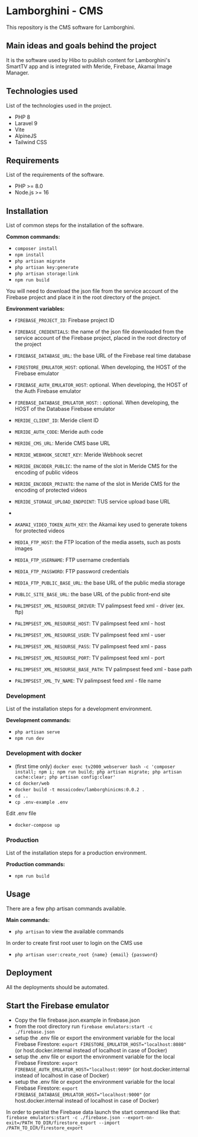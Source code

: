 # Lamborghini - CMS

This repository is the CMS software for Lamborghini.

## Main ideas and goals behind the project

It is the software used by Hibo to publish content for Lamborghini's SmartTV app and is integrated with Meride, Firebase, Akamai Image Manager.

## Technologies used

List of the technologies used in the project.

- PHP 8
- Laravel 9
- Vite
- AlpineJS
- Tailwind CSS

## Requirements

List of the requirements of the software.

- PHP >= 8.0
- Node.js >= 16

## Installation 

List of common steps for the installation of the software.

**Common commands:**

- `composer install`
- `npm install`
- `php artisan migrate`
- `php artisan key:generate`
- `php artisan storage:link`
- `npm run build`

You will need to download the json file from the service account of the Firebase project and place it in the root directory of the project.

**Environment variables:**

- `FIREBASE_PROJECT_ID`: Firebase project ID
- `FIREBASE_CREDENTIALS`: the name of the json file downloaded from the service account of the Firebase project, placed in the root directory of the project
- `FIREBASE_DATABASE_URL`: the base URL of the Firebase real time database

- `FIRESTORE_EMULATOR_HOST`: optional. When developing, the HOST of the Firebase emulator
- `FIREBASE_AUTH_EMULATOR_HOST`: optional. When developing, the HOST of the Auth Firebase emulator
- `FIREBASE_DATABASE_EMULATOR_HOST`: : optional. When developing, the HOST of the Database Firebase emulator

- `MERIDE_CLIENT_ID`: Meride client ID
- `MERIDE_AUTH_CODE`: Meride auth code
- `MERIDE_CMS_URL`: Meride CMS base URL
- `MERIDE_WEBHOOK_SECRET_KEY`: Meride Webhook secret
- `MERIDE_ENCODER_PUBLIC`: the name of the slot in Meride CMS for the encoding of public videos
- `MERIDE_ENCODER_PRIVATE`: the name of the slot in Meride CMS for the encoding of protected videos
- `MERIDE_STORAGE_UPLOAD_ENDPOINT`: TUS service upload base URL
- 
- `AKAMAI_VIDEO_TOKEN_AUTH_KEY`: the Akamai key used to generate tokens for protected videos

- `MEDIA_FTP_HOST`: the FTP location of the media assets, such as posts images
- `MEDIA_FTP_USERNAME`: FTP username credentials
- `MEDIA_FTP_PASSWORD`: FTP password credentials
- `MEDIA_FTP_PUBLIC_BASE_URL`: the base URL of the public media storage

- `PUBLIC_SITE_BASE_URL`: the base URL of the public front-end site

- `PALIMPSEST_XML_RESOURSE_DRIVER`: TV palimpsest feed xml - driver (ex. ftp)
- `PALIMPSEST_XML_RESOURSE_HOST`: TV palimpsest feed xml - host
- `PALIMPSEST_XML_RESOURSE_USER`: TV palimpsest feed xml - user
- `PALIMPSEST_XML_RESOURSE_PASS`: TV palimpsest feed xml - pass
- `PALIMPSEST_XML_RESOURSE_PORT`: TV palimpsest feed xml - port
- `PALIMPSEST_XML_RESOURSE_BASE_PATH`: TV palimpsest feed xml - base path
- `PALIMPSEST_XML_TV_NAME`: TV palimpsest feed xml - file name


### Development

List of the installation steps for a development environment.

**Development commands:**

- `php artisan serve`
- `npm run dev`

### Development with docker


- (first time only) `docker exec tv2000_webserver bash -c 'composer install; npm i; npm run build; php artisan migrate; php artisan cache:clear; php artisan config:clear'`
- `cd docker/web`
- `docker build -t mosaicodev/lamborghinicms:0.0.2 .`
- `cd ..`
- `cp .env-example .env`

Edit .env file

- `docker-compose up`

### Production

List of the installation steps for a production environment.

**Production commands:**

- `npm run build`

## Usage

There are a few php artisan commands available.

**Main commands:**

- `php artisan` to view the available commands

In order to create first root user to login on the CMS use

- `php artisan user:create_root {name} {email} {password}`

## Deployment

All the deployments should be automated.

## Start the Firebase emulator

- Copy the file firebase.json.example in firebase.json
- from the root directory run `firebase emulators:start -c ./firebase.json`
- setup the .env file or export the environment variable for the local Firebase Firestore: `export FIRESTORE_EMULATOR_HOST="localhost:8080"` (or host.docker.internal instead of localhost in case of Docker)
- setup the .env file or export the environment variable for the local Firebase Firestore: `export FIREBASE_AUTH_EMULATOR_HOST="localhost:9099"` (or host.docker.internal instead of localhost in case of Docker)
- setup the .env file or export the environment variable for the local Firebase Firestore: `export FIREBASE_DATABASE_EMULATOR_HOST="localhost:9000"` (or host.docker.internal instead of localhost in case of Docker)

In order to persist the Firebase data launch the start command like that: `firebase emulators:start -c ./firebase.json --export-on-exit=/PATH_TO_DIR/firestore_export --import /PATH_TO_DIR/firestore_export`


